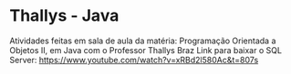 # Thallys - Java
Atividades feitas em sala de aula da matéria: Programação Orientada a Objetos II, em Java com o Professor Thallys Braz
Link para baixar o SQL Server: https://www.youtube.com/watch?v=xRBd2l580Ac&t=807s
